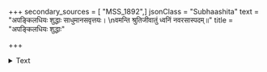 +++
secondary_sources = [ "MSS_1892",]
jsonClass = "Subhaashita"
text = "अपङ्किलधियः शुद्धाः साधुमानसवृत्तयः।  \nवमन्ति श्रुतिजीवातुं ध्वनिं नवरसास्पदम्॥"
title = "अपङ्किलधियः शुद्धाः"

+++

<details><summary>Text</summary>

अपङ्किलधियः शुद्धाः साधुमानसवृत्तयः।  
वमन्ति श्रुतिजीवातुं ध्वनिं नवरसास्पदम्॥
</details>
